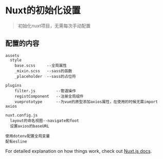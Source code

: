# Nuxt的初始化设置

> 初始化nuxt项目，无需每次手动配置

## 配置的内容
    assets  
      style  
        base.scss     --全局属性  
        _mixin.scss   --sass的函数  
        _placeholder  --sass的占位符  
  
    plugins  
        filter.js         --管道操作  
        registComponent   --注册全局组件  
        vueprototype      --为vue的原型添加axios属性，在使用的时候无需import axios 

    nuxt.config.js  
      layout的命名视图--navigate和foot  
      设置axios的baseURL
  
    使用dotenv配置全局变量  
    配有esline  

For detailed explanation on how things work, check out [Nuxt.js docs](https://nuxtjs.org).
